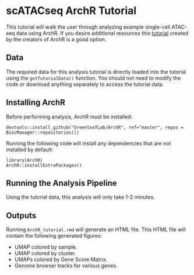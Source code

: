# scATACseq ArchR Tutorial

This tutorial will walk the user through analyzing example single-cell ATAC-seq data using ArchR. If you desire additional resources this [tutorial](https://www.archrproject.com/articles/Articles/tutorial.html) created by the creators of ArchR is a good option.
## Data
The required data for this analysis tutorial is directly loaded into the tutorial using the `getTutorialData()` function. You should not need to modify the code or download anything separately to access the tutorial data. 

## Installing ArchR
Before performing analysis, ArchR must be installed:
```
devtools::install_github("GreenleafLab/ArchR", ref="master", repos = BiocManager::repositories())
```
Running the following code will install any dependencies that are not installed by default:
```
library(ArchR)
ArchR::installExtraPackages()
```

## Running the Analysis Pipeline
Using the tutorial data, this analysis will only take 1-2 minutes.

## Outputs

Running `ArchR_tutorial.rmd` will generate an HTML file. This HTML file will contain the following generated figures:
- UMAP colored by sample.
- UMAP colored by cluster.
- UMAPs colored by Gene Score Matrix.
- Genome browser tracks for various genes.

  
